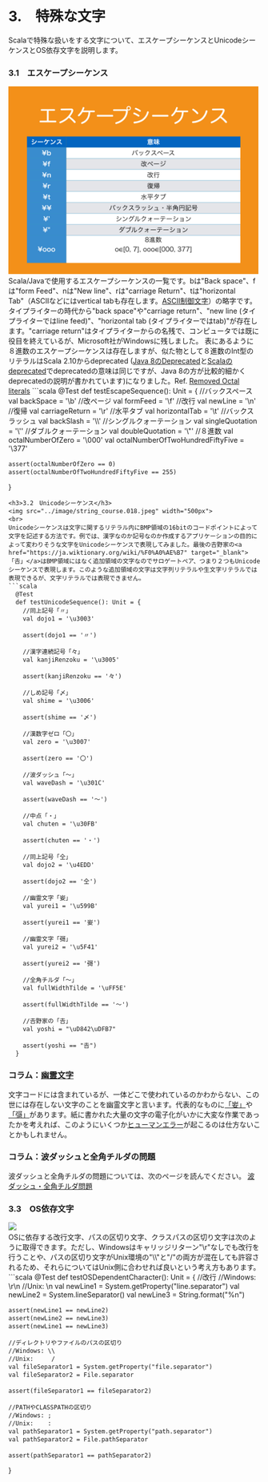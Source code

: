 # 3.　特殊な文字
Scalaで特殊な扱いをする文字について、エスケープシーケンスとUnicodeシーケンスとOS依存文字を説明します。
<h3>3.1　エスケープシーケンス</h3>
<img src="../image/string_course.017.jpeg" width="500px">
<br>
Scala/Javaで使用するエスケープシーケンスの一覧です。bは"Back space"、fは"form Feed"、nは"New line"、rは"carriage Return"、tは"horizontal Tab"（ASCIIなどにはvertical tabも存在します。<a href="https://ja.wikipedia.org/wiki/ASCII#ASCII.E5.88.B6.E5.BE.A1.E6.96.87.E5.AD.97" target="_blank">ASCII制御文字</a>）の略字です。タイプライターの時代から"back space"や"carriage return"、"new line (タイプライターではline feed)"、"horizontal tab (タイプライターではtab)"が存在します。"carriage return"はタイプライターからの名残で、コンピュータでは既に役目を終えているが、Microsoft社がWindowsに残しました。  
表にあるように８進数のエスケープシーケンスは存在しますが、似た物として８進数のInt型のリテラルはScala 2.10からdeprecated (<a href="http://docs.oracle.com/javase/jp/8/docs/api/java/lang/Deprecated.html" target="_blank">Java 8のDeprecated</a>と<a href="http://www.scala-lang.org/api/current/index.html#scala.deprecated" target="_blank">Scalaのdeprecated</a>でdeprecatedの意味は同じですが、Java 8の方が比較的細かくdeprecatedの説明が書かれています)になりました。Ref. 
<a href="https://github.com/scala/scala-dist/pull/20" target="_blank">Removed Octal literals</a>
```scala
  @Test
  def testEscapeSequence(): Unit = {
    //バックスペース
    val backSpace = '\b'
    //改ページ
    val formFeed = '\f'
    //改行
    val newLine = '\n'
    //復帰
    val carriageReturn = '\r'
    //水平タブ
    val horizontalTab = '\t'
    //バックスラッシュ
    val backSlash = '\\'
    //シングルクォーテーション
    val singleQuotation = '\''
    //ダブルクォーテーション
    val doubleQuotation = '\"'
    //８進数
    val octalNumberOfZero = '\000'
    val octalNumberOfTwoHundredFiftyFive = '\377'

    assert(octalNumberOfZero == 0)
    assert(octalNumberOfTwoHundredFiftyFive == 255)
  }
```
<h3>3.2　Unicodeシーケンス</h3>
<img src="../image/string_course.018.jpeg" width="500px">
<br>
Unicodeシーケンスは文字に関するリテラル内にBMP領域の16bitのコードポイントによって文字を記述する方法です。例では、漢字なのか記号なのか作成するアプリケーションの目的によって変わりそうな文字をUnicodeシーケンスで表現してみました。最後の𠮷野家の<a href="https://ja.wiktionary.org/wiki/%F0%A0%AE%B7" target="_blank">「𠮷」</a>はBMP領域にはなく追加領域の文字なのでサロゲートペア、つまり２つもUnicodeシーケンスで表現します。このような追加領域の文字は文字列リテラルや生文字リテラルでは表現できるが、文字リテラルでは表現できません。
```scala
  @Test
  def testUnicodeSequence(): Unit = {
    //同上記号「〃」
    val dojo1 = '\u3003'

    assert(dojo1 == '〃')

    //漢字連続記号「々」
    val kanjiRenzoku = '\u3005'

    assert(kanjiRenzoku == '々')

    //しめ記号「〆」
    val shime = '\u3006'

    assert(shime == '〆')

    //漢数字ゼロ「〇」
    val zero = '\u3007'

    assert(zero == '〇')

    //波ダッシュ「〜」
    val waveDash = '\u301C'

    assert(waveDash == '〜')

    //中点「・」
    val chuten = '\u30FB'

    assert(chuten == '・')

    //同上記号「仝」
    val dojo2 = '\u4EDD'

    assert(dojo2 == '仝')

    //幽霊文字「妛」
    val yurei1 = '\u599B'

    assert(yurei1 == '妛')

    //幽霊文字「彁」
    val yurei2 = '\u5F41'

    assert(yurei2 == '彁')

    //全角チルダ「～」
    val fullWidthTilde = '\uFF5E'

    assert(fullWidthTilde == '～')

    //𠮷野家の「𠮷」
    val yoshi = "\uD842\uDFB7"

    assert(yoshi == "𠮷")
  }
```
<h3>コラム：<a href="https://ja.wikipedia.org/wiki/%E5%B9%BD%E9%9C%8A%E6%96%87%E5%AD%97" target="_blank">幽霊文字</a></h3>
文字コードには含まれているが、一体どこで使われているのかわからない、この世には存在しない文字のことを幽霊文字と言います。代表的なものに<a href="https://ja.wiktionary.org/wiki/%E5%A6%9B" target="_blank">「妛」</a>や<a href="https://ja.wiktionary.org/wiki/%E5%BD%81" target="_blank">「彁」</a>があります。紙に書かれた大量の文字の電子化がいかに大変な作業であったかを考えれば、このようにいくつか<a href="https://ja.wikipedia.org/wiki/%E3%83%92%E3%83%A5%E3%83%BC%E3%83%9E%E3%83%B3%E3%82%A8%E3%83%A9%E3%83%BC" target="_blank">ヒューマンエラー</a>が起こるのは仕方ないことかもしれません。
<h3>コラム：波ダッシュと全角チルダの問題</h3>
波ダッシュと全角チルダの問題については、次のページを読んでください。  
<a href="https://ja.wikipedia.org/wiki/Unicode#.E6.B3.A2.E3.83.80.E3.83.83.E3.82.B7.E3.83.A5.E3.83.BB.E5.85.A8.E8.A7.92.E3.83.81.E3.83.AB.E3.83.80.E5.95.8F.E9.A1.8C" target="_blank">波ダッシュ・全角チルダ問題</a>
<h3>3.3　OS依存文字</h3>
<img src="https://github.com/ynupc/scalastringcourse/blob/master/image/day2/string_course.019.jpeg" width="500px">
<br>
OSに依存する改行文字、パスの区切り文字、クラスパスの区切り文字は次のように取得できます。ただし、Windowsはキャリッジリターン"\r"なしでも改行を行うことや、パスの区切り文字がUnix環境の"\\"と"/"の両方が混在しても許容されるため、それらについてはUnix側に合わせれば良いという考え方もあります。
```scala
  @Test
  def testOSDependentCharacter(): Unit = {
    //改行
    //Windows: \r\n
    //Unix:      \n
    val newLine1 = System.getProperty("line.separator")
    val newLine2 = System.lineSeparator()
    val newLine3 = String.format("%n")

    assert(newLine1 == newLine2)
    assert(newLine2 == newLine3)
    assert(newLine1 == newLine3)

    //ディレクトリやファイルのパスの区切り
    //Windows: \\
    //Unix:     /
    val fileSeparator1 = System.getProperty("file.separator")
    val fileSeparator2 = File.separator

    assert(fileSeparator1 == fileSeparator2)

    //PATHやCLASSPATHの区切り
    //Windows: ;
    //Unix:    :
    val pathSeparator1 = System.getProperty("path.separator")
    val pathSeparator2 = File.pathSeparator

    assert(pathSeparator1 == pathSeparator2)
  }
```
